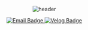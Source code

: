 <div align="center">
 
![header](https://capsule-render.vercel.app/api?type=wave&color=gradient&height=320&section=header&text=^_^&fontSize=70)

<a href="mailto:yujinhong3@gmail.com">
  <img src="https://img.shields.io/badge/email-D14836?style=flat&logo=gmail&logoColor=white" alt="Email Badge"/>
</a> 
<a href="https://velog.io/@dbwls" target="_blank">
  <img src="https://img.shields.io/badge/velog-20C997?style=flat&logo=velog&logoColor=white" alt="Velog Badge"/>
</a>
<br>
<br>
